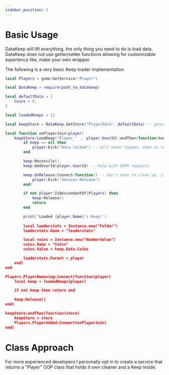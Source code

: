 ```yaml
---
sidebar_position: 3
---
```


# Basic Usage

DataKeep will lift everything, the only thing you need to do is load data. DataKeep does not use getter/setter functions allowing for customizable experience like, make your own wrapper.

The following is a very basic Keep loader implementation.

```lua
local Players = game:GetService("Player")

local DataKeep = require(path_to_datakeep)

local defaultData = {
    Coins = 0,
}

local loadedKeeps = {}

local keepStore = DataKeep.GetStore("PlayerData", defaultData) -- generally you can just :awaitValue() I just want to showcase Promises to those unfamiliar

local function onPlayerJoin(player)
    keepStore:LoadKeep("Player_" .. player.UserId):andThen(function(keep)
        if keep == nil then
            player:Kick("Data locked") -- will never happen, when no releaseHandler is passed it default steals from the locked session
        end

        keep:Reconcile()
        keep:AddUserId(player.UserId) -- help with GDPR requests

        keep.OnRelease:Connect(function() -- don't have to clean up, it cleans up internally.
            player:Kick("Session Release")
        end)

        if not player:IsDescendantOf(Players) then
            keep:Release()
            return
        end

        print(`Loaded {player.Name}'s Keep!`)
            
        local leaderstats = Instance.new("Folder")
        leaderstats.Name = "leaderstats"

        local coins = Instance.new("NumberValue")
        coins.Name = "Coins"
        coins.Value = keep.Data.Coins

        leaderstats.Parent = player
    end)
end

Players.PlayerRemoving:Connect(function(player)
    local keep = loadedKeeps[player]

    if not keep then return end

    keep:Release()
end)

keepStore:andThen(function(store)
    keepStore = store
    Players.PlayerAdded:Connect(onPlayerJoin)
end)
```

# Class Approach

For more experienced developers I personally opt in to create a service that returns a "Player" OOP class that holds it own cleaner and a Keep inside.

